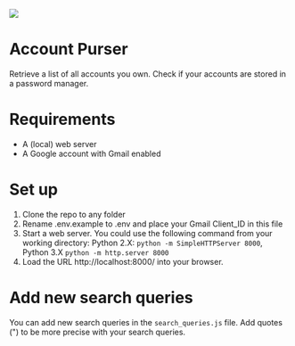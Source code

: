 ![](https://user-images.githubusercontent.com/3017676/38424019-ffb04316-39af-11e8-9a67-655746a3be9c.png)

#  Account Purser
Retrieve a list of all accounts you own. Check if your accounts are stored in a password manager.

# Requirements
* A (local) web server
* A Google account with Gmail enabled

# Set up
1. Clone the repo to any folder
2. Rename .env.example to .env and place your Gmail Client_ID in this file
3. Start a web server. You could use the following command from your working directory: Python 2.X: `python -m SimpleHTTPServer 8000`, Python 3.X `python -m http.server 8000`
4. Load the URL http://localhost:8000/ into your browser.

# Add new search queries
You can add new search queries in the `search_queries.js` file. Add quotes (") to be more precise with your search queries.
